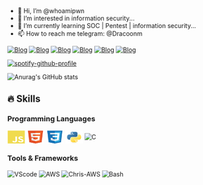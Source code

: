 
- 👋 Hi, I’m @whoamipwn
- 👀 I’m interested in information security...
- 🌱 I’m currently learning SOC | Pentest | information security...
- 📫 How to reach me telegram: @Dracoonm

<!---
R4b4/R4b4 is a ✨ special ✨ repository because its `README.md` (this file) appears on your GitHub profile.
You can click the Preview link to take a look at your changes.
--->


 [![Blog](https://img.shields.io/badge/LinkedIn-0077B5?style=for-the-badge&logo=linkedin&logoColor=white)]() [![Blog](  https://img.shields.io/badge/Twitter-1DA1F2?style=for-the-badge&logo=twitter&logoColor=white)]() [![Blog](https://img.shields.io/badge/Windows-0078D6?style=for-the-badge&logo=windows&logoColor=white)]() [![Blog](  https://img.shields.io/badge/Arch_Linux-1793D1?style=for-the-badge&logo=arch-linux&logoColor=white)]()  [![Blog](https://img.shields.io/badge/Kali_Linux-557C94?style=for-the-badge&logo=kali-linux&logoColor=white)]()  [![Blog](https://img.shields.io/badge/Medium-12100E?style=for-the-badge&logo=medium&logoColor=white)]() 

[![spotify-github-profile](https://spotify-github-profile.vercel.app/api/view?uid=31c2pgk5xrk6w2uuplzmwmg7pm7y&cover_image=true&theme=natemoo-re&show_offline=false&background_color=241f31&interchange=true&bar_color=77767b&bar_color_cover=true)](https://github.com/kittinan/spotify-github-profile)
 
![Anurag's GitHub stats](https://github-readme-stats.vercel.app/api?username=anuraghazra&show_icons=true&theme=transparent)


## 🔥 Skills
<!-- Skills: Programming Languages -->
  <div style="flex-basis: 48%;">
    <h3>Programming Languages</h3>
    <img align="center" alt="Js" height="30" width="40" src="https://raw.githubusercontent.com/devicons/devicon/master/icons/javascript/javascript-plain.svg">
    <img align="center" alt="HTML" height="30" width="40" src="https://raw.githubusercontent.com/devicons/devicon/master/icons/html5/html5-original.svg">
    <img align="center" alt="CSS" height="30" width="40" src="https://raw.githubusercontent.com/devicons/devicon/master/icons/css3/css3-original.svg">
    <img align="center" alt="Python" height="30" width="40" src="https://raw.githubusercontent.com/devicons/devicon/master/icons/python/python-original.svg">
    <img align="center" alt="C" height="30" width="40" src="https://cdn.jsdelivr.net/gh/devicons/devicon/icons/c/c-original.svg">
  </div>
  
  <!-- Skills: Tools & Frameworks -->
  <div style="flex-basis: 48%;">
    <h3>Tools & Frameworks</h3>
    <img align="center" alt="VScode" height="30" width="40" src="https://cdn.jsdelivr.net/gh/devicons/devicon/icons/vscode/vscode-original.svg">
    <img align="center" alt="AWS" height="30" width="40" src="https://cdn.jsdelivr.net/gh/devicons/devicon/icons/amazonwebservices/amazonwebservices-original.svg">  
    <img align="center" alt="Chris-AWS" height="30" width="40" src="https://cdn.jsdelivr.net/gh/devicons/devicon/icons/git/git-original.svg">
    <img align="center" alt="Bash" height="30" width="40" src="https://cdn.jsdelivr.net/gh/devicons/devicon/icons/bash/bash-original.svg">
  </div>
  
